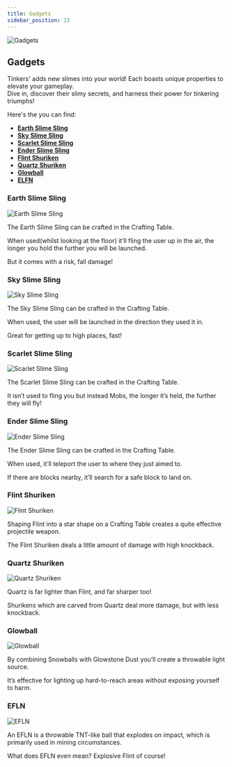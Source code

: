 ```yaml
---
title: Gadgets
sidebar_position: 23
---
```


![Gadgets](../../_assets/images/tinkers-gadgets_title.png)

## Gadgets

Tinkers' adds new slimes into your world! Each boasts unique properties to elevate your gameplay.  
Dive in, discover their slimy secrets, and harness their power for tinkering triumphs!

Here's the you can find: 
 - [**Earth Slime Sling**](#earth-slime-sling)
 - [**Sky Slime Sling**](#sky-slime-sling)
 - [**Scarlet Slime Sling**](#scarlet-slime-sling)
 - [**Ender Slime Sling**](#ender-slime-sling)
 - [**Flint Shuriken**](#flint-shuriken)
 - [**Quartz Shuriken**](#quartz-shuriken)
 - [**Glowball**](#glowball)
 - [**ELFN**](#efln)


### Earth Slime Sling

![Earth Slime Sling](../../_assets/images/tinkers-earth_slime_sling.png)

The Earth Slime Sling can be crafted in the Crafting Table.

When used(whilst looking at the floor) it’ll fling the user up in the air, the longer you hold the further you will be launched. 

But it comes with a risk, fall damage!

### Sky Slime Sling

![Sky Slime Sling](../../_assets/images/tinkers-sky_slime_sling.png)

The Sky Slime Sling can be crafted in the Crafting Table.

When used, the user will be launched in the direction they used it in.

Great for getting up to high places, fast!

### Scarlet Slime Sling

![Scarlet Slime Sling](../../_assets/images/tinkers-scarlet_slime_sling.png)

The Scarlet Slime Sling can be crafted in the Crafting Table.

It isn’t used to fling you but instead Mobs, the longer it’s held, the further they will fly!

### Ender Slime Sling

![Ender Slime Sling](../../_assets/images/tinkers-ender_slime_sling.png)

The Ender Slime Sling can be crafted in the Crafting Table.

When used, it’ll teleport the user to where they just aimed to.

If there are blocks nearby, it’ll search for a safe block to land on.

### Flint Shuriken

![Flint Shuriken](../../_assets/images/tinkers-flint_shuriken.png)

Shaping Flint into a star shape on a Crafting Table creates a quite effective projectile weapon.

The Flint Shuriken deals a little amount of damage with high knockback.

### Quartz Shuriken

![Quartz Shuriken](../../_assets/images/tinkers-quartz_shuriken.png)

Quartz is far lighter than Flint, and far sharper too! 

Shurikens which are carved from Quartz deal more damage, but with less knockback.

### Glowball

![Glowball](../../_assets/images/tinkers-glowball.png)

By combining Snowballs with Glowstone Dust you’ll create a throwable light source.

It’s effective for lighting up hard-to-reach areas without exposing yourself to harm.

### EFLN

![EFLN](../../_assets/images/tinkers-efln.png)

An EFLN is a throwable TNT-like ball that explodes on impact, which is primarily used in mining circumstances.

What does EFLN even mean? Explosive Flint of course!